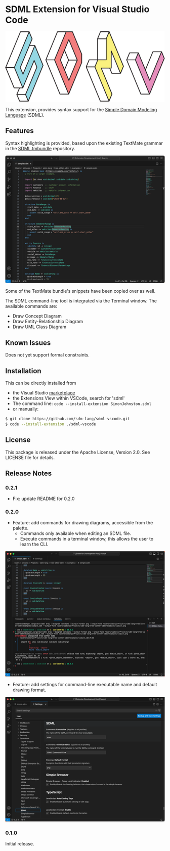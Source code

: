 # SDML Extension for Visual Studio Code

![SDML Logo Text](https://raw.githubusercontent.com/sdm-lang/.github/main/profile/horizontal-text.svg)

This extension, provides syntax support for the [Simple Domain Modeling Language](https://sdml.io) (SDML).

## Features

Syntax highlighting is provided, based upon the existing TextMate grammar in the [SDML.tmbundle](https://github.com/sdm-lang/SDML.tmbundle) repository.

![Syntax Highlighting](./images/vscode-highlighting.png)

Some of the TextMate bundle's snippets have been copied over as well.

The SDML command-line tool is integrated via the Terminal window. The available commands are:

* Draw Concept Diagram
* Draw Entity-Relationship Diagram
* Draw UML Class Diagram

## Known Issues

Does not yet support formal constraints.

## Installation

This can be directly installed from

* the Visual Studio [marketplace](https://marketplace.visualstudio.com/items?itemName=SimonJohnston.sdml)
* the Extensions View within VSCode, search for 'sdml'
* The command line: `code --install-extension SimonJohnston.sdml`
* or manually:

```bash
$ git clone https://github.com/sdm-lang/sdml-vscode.git
$ code --install-extension ./sdml-vscode
```

## License

This package is released under the Apache License, Version 2.0. See LICENSE file for details.

## Release Notes

### 0.2.1

* Fix: update README for 0.2.0

### 0.2.0

* Feature: add commands for drawing diagrams, accessible from the palette.
  * Commands only available when editing an SDML file.
  * Execute commands in a terminal window, this allows the user to learn the CLI.

![Drawing via Terminal](./images/vscode-draw-terminal.png)

* Feature: add settings for command-line executable name and default drawing format.

![Extension Settings](./images/vscode-settings.png)

### 0.1.0

Initial release.
